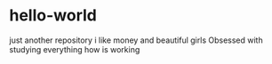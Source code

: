 # hello-world
just another repository
i like money and beautiful girls
Obsessed with studying everything how  is working
